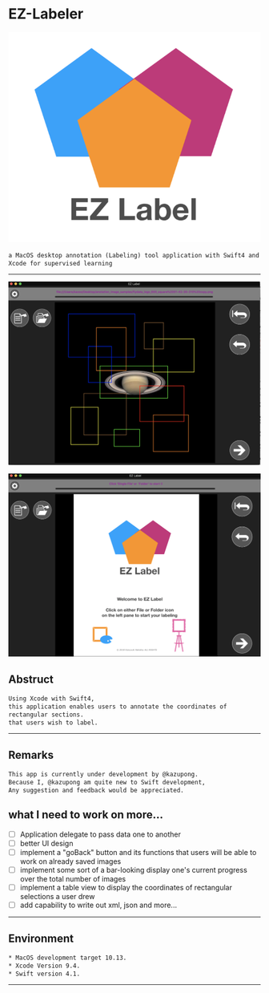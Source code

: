 #                          EZ-Labeler

![](readme_images/logo.png)

    a MacOS desktop annotation (Labeling) tool application with Swift4 and Xcode for supervised learning 

----------

![](readme_images/workflow.png)

![](readme_images/top_image.png)

## Abstruct

    Using Xcode with Swift4, 
    this application enables users to annotate the coordinates of rectangular sections.
    that users wish to label. 
----------

## Remarks
    This app is currently under development by @kazupong. 
    Because I, @kazupong am quite new to Swift development,
    Any suggestion and feedback would be appreciated.

## what I need to work on more... 

- [ ]   Application delegate to pass data one to another
- [ ]   better UI design 
- [ ]   implement a "goBack" button and its functions that users will be able to work on already saved images
- [ ]   implement some sort of a bar-looking display one's current progress over the total number of images
- [ ]   implement a table view to display the coordinates of rectangular selections a user drew
- [ ]   add capability to write out xml, json and more...

-----

## Environment

    * MacOS development target 10.13.   
    * Xcode Version 9.4.  
    * Swift version 4.1. 
--------
 
